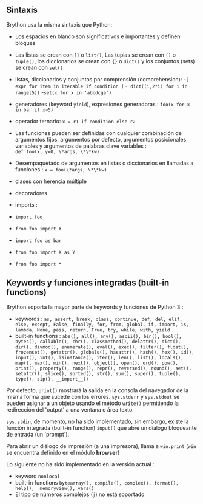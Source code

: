Sintaxis
--------

Brython usa la misma sintaxis que Python:

- Los espacios en blanco son significativos e importantes y definen bloques
- Las listas se crean con `[]` o `list()`, Las tuplas se crean con `()` o `tuple()`, los diccionarios se crean con `{}` o `dict()` y los conjuntos (sets) se crean con  `set()`
- listas, diccionarios y conjuntos por comprensión (comprehension):
 -`[ expr for item in iterable if condition ]`
 -` dict((i,2*i) for i in range(5))`
 -`set(x for x in 'abcdcga')`

- generadores (keyword `yield`), expresiones generadoras : `foo(x for x in bar if x>5)`
- operador ternario: `x = r1 if condition else r2`
- Las funciones pueden ser definidas con cualquier combinaci&oacute;n de argumentos fijos, argumentos por defecto, argumentos posicionales variables y argumentos de palabras clave variables : <br>`def foo(x, y=0, \*args, \*\*kw):`
- Desempaquetado de argumentos en listas o diccionarios en llamadas a funciones : `x = foo(\*args, \*\*kw)`
- clases con herencia múltiple
- decoradores
- imports : 
 - `import foo`
 - `from foo import X`
 - `import foo as bar`
 - `from foo import X as Y`
 - `from foo import *`
 
Keywords y funciones integradas (built-in functions)
----------------------------------------------------

Brython soporta la mayor parte de keywords y funciones de Python 3 :

- keywords : `as, assert, break, class, continue, def, del, elif, else, except, False, finally, for, from, global, if, import, is, lambda, None, pass, return, True, try, while, with, yield`
- built-in functions : `abs(), all(), any(), ascii(), bin(), bool(), bytes(), callable(), chr(), classmethod(), delattr(), dict(), dir(), divmod(), enumerate(), eval(), exec(), filter(), float(), frozenset(), getattr(), globals(), hasattr(), hash(), hex(), id(), input(), int(), isinstance(), iter(), len(), list(), locals(), map(), max(), min(), next(), object(), open(), ord(), pow(), print(), property(), range(), repr(), reversed(), round(), set(), setattr(), slice(), sorted(), str(), sum(), super(), tuple(), type(), zip(), __import__()`

Por defecto, `print()` mostrará la salida en la consola del navegador de la misma forma que sucede con los errores. `sys.stderr` y `sys.stdout` se pueden asignar a un objeto usando el método `write()` permitiendo la redirección del 'output' a una ventana o área texto. 

`sys.stdin`, de momento, no ha sido implementado, sin embargo, existe la función integrada (built-in function) `input()` que abre un di&aacute;logo bloqueante de entrada (un 'prompt').

Para abrir un diálogo de impresión (a una impresora), llama a `win.print` (`win` se encuentra definido en el módulo **browser**)

Lo siguiente no ha sido implementado en la versi&oacute;n actual : 

- keyword `nonlocal`
- built-in functions `bytearray(), compile(), complex(), format(), help(),  memoryview(), vars()`
- El tipo de números complejos (`j`) no está soportado

